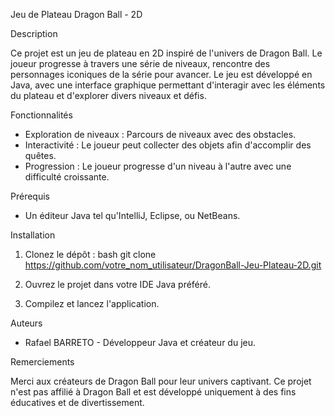 Jeu de Plateau Dragon Ball - 2D

Description

Ce projet est un jeu de plateau en 2D inspiré de l'univers de Dragon Ball. Le joueur progresse à travers une série de niveaux, rencontre des personnages iconiques de la série pour avancer.
Le jeu est développé en Java, avec une interface graphique permettant d'interagir avec les éléments du plateau et d'explorer divers niveaux et défis.

Fonctionnalités

- Exploration de niveaux : Parcours de niveaux avec des obstacles.
- Interactivité : Le joueur peut collecter des objets afin d'accomplir des quêtes.
- Progression : Le joueur progresse d'un niveau à l'autre avec une difficulté croissante.

Prérequis

- Un éditeur Java tel qu'IntelliJ, Eclipse, ou NetBeans.

Installation

1. Clonez le dépôt :
   bash
   git clone https://github.com/votre_nom_utilisateur/DragonBall-Jeu-Plateau-2D.git

2. Ouvrez le projet dans votre IDE Java préféré.

3. Compilez et lancez l'application.

Auteurs

- Rafael BARRETO - Développeur Java et créateur du jeu.

Remerciements

Merci aux créateurs de Dragon Ball pour leur univers captivant. Ce projet n'est pas affilié à Dragon Ball et est développé uniquement à des fins éducatives et de divertissement.
